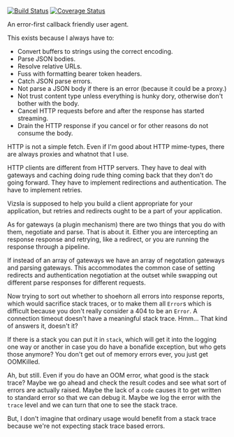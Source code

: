 [![Build Status](https://travis-ci.org/bigeasy/vizsla.svg?branch=master)](https://travis-ci.org/bigeasy/vizsla) [![Coverage Status](https://coveralls.io/repos/bigeasy/vizsla/badge.svg?branch=master&service=github)](https://coveralls.io/github/bigeasy/vizsla?branch=master)

An error-first callback friendly user agent.

This exists because I always have to:

 * Convert buffers to strings using the correct encoding.
 * Parse JSON bodies.
 * Resolve relative URLs.
 * Fuss with formatting bearer token headers.
 * Catch JSON parse errors.
 * Not parse a JSON body if there is an error (because it could be a proxy.)
 * Not trust content type unless everything is hunky dory, otherwise don't
 bother with the body.
 * Cancel HTTP requests before and after the response has started streaming.
 * Drain the HTTP response if you cancel or for other reasons do not consume the
 body.

HTTP is not a simple fetch. Even if I'm good about HTTP mime-types, there are
always proxies and whatnot that I use.

HTTP clients are different from HTTP servers. They have to deal with gateways
and caching doing rude thing coming back that they don't do going forward. They
have to implement redirections and authentication. The have to implement
retries.

Vizsla is supposed to help you build a client appropriate for your application,
but retries and redirects ought to be a part of your application.

As for gateways (a plugin mechanism) there are two things that you do with them,
negotiate and parse. That is about it. Either you are intercepting an response
response and retrying, like a redirect, or you are running the response through
a pipeline.

If instead of an array of gateways we have an array of negotation gateways and
parsing gateways. This accommodates the common case of setting redirects and
authentication negotiation at the outset while swapping out different parse
responses for different requests.

Now trying to sort out whether to shoehorn all errors into response reports,
which would sacrifice stack traces, or to make them all `Error`s which is
difficult because you don't really consider a 404 to be an `Error`. A connection
timeout doesn't have a meaningful stack trace. Hmm… That kind of answers it,
doesn't it?

If there is a stack you can put it in `stack`, which will get it into the
logging one way or another in case you do have a bonafide exception, but who
gets those anymore? You don't get out of memory errors ever, you just get
OOMKilled.

Ah, but still. Even if you do have an OOM error, what good is the stack trace?
Maybe we go ahead and check the result codes and see what sort of errors are
actually raised. Maybe the lack of a `code` causes it to get written to standard
error so that we can debug it. Maybe we log the error with the `trace` level and
we can turn that one to see the stack trace.

But, I don't imagine that ordinary usage would benefit from a stack trace
because we're not expecting stack trace based errors.
